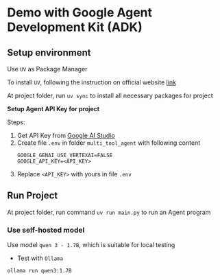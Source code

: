 # Demo with Google Agent Development Kit (ADK)

## Setup environment

Use `UV` as Package Manager 

To install `UV`, following the instruction on official website [link](https://docs.astral.sh/uv/getting-started/installation/)

At project folder, run `uv sync` to install all necessary packages for project

**Setup Agent API Key for project**

Steps: 
1. Get API Key from [Google AI Studio](https://aistudio.google.com)
2. Create file `.env` in folder `multi_tool_agent` with following content
    ```.env
    GOOGLE_GENAI_USE_VERTEXAI=FALSE
    GOOGLE_API_KEY=<API_KEY>
    ```
3. Replace `<API_KEY>` with yours in file `.env`

## Run Project 

At project folder, run command `uv run main.py` to run an Agent program

### Use self-hosted model

Use model `qwen 3 - 1.7B`, which is suitable for local testing 

- Test with `Ollama`
```
ollama run qwen3:1.7B
```

